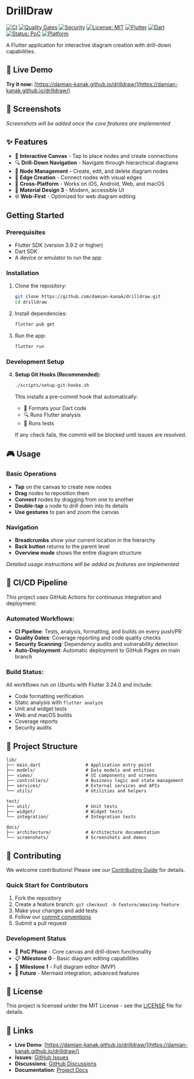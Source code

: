 # DrillDraw

[![CI](https://github.com/damian-kanak/drilldraw/workflows/CI/badge.svg)](https://github.com/damian-kanak/drilldraw/actions/workflows/ci.yml)
[![Quality Gates](https://github.com/damian-kanak/drilldraw/workflows/Quality%20Gates/badge.svg)](https://github.com/damian-kanak/drilldraw/actions/workflows/quality.yml)
[![Security](https://github.com/damian-kanak/drilldraw/workflows/Security/badge.svg)](https://github.com/damian-kanak/drilldraw/actions/workflows/security.yml)
[![License: MIT](https://img.shields.io/badge/License-MIT-yellow.svg)](https://opensource.org/licenses/MIT)
[![Flutter](https://img.shields.io/badge/Flutter-3.24.0+-blue.svg)](https://flutter.dev)
[![Dart](https://img.shields.io/badge/Dart-3.0.0+-blue.svg)](https://dart.dev)
[![Status: PoC](https://img.shields.io/badge/Status-Proof%20of%20Concept-orange.svg)](https://github.com/damian-kanak/drilldraw)
[![Platform](https://img.shields.io/badge/Platform-Web%20%7C%20iOS%20%7C%20Android%20%7C%20macOS-lightgrey.svg)](https://flutter.dev)

A Flutter application for interactive diagram creation with drill-down capabilities.

## 🚀 Live Demo

**Try it now:** [https://damian-kanak.github.io/drilldraw/](https://damian-kanak.github.io/drilldraw/)

## 📸 Screenshots

*Screenshots will be added once the core features are implemented*

<!-- 
### Canvas View
![Canvas View](docs/screenshots/canvas-view.png)

### Node Creation
![Node Creation](docs/screenshots/node-creation.gif)

### Drill-Down Navigation
![Drill-Down](docs/screenshots/drill-down.gif)
-->

## ✨ Features

- 🎨 **Interactive Canvas** - Tap to place nodes and create connections
- 🔍 **Drill-Down Navigation** - Navigate through hierarchical diagrams
- 🎯 **Node Management** - Create, edit, and delete diagram nodes
- 🔗 **Edge Creation** - Connect nodes with visual edges
- 📱 **Cross-Platform** - Works on iOS, Android, Web, and macOS
- 🎨 **Material Design 3** - Modern, accessible UI
- 🌐 **Web-First** - Optimized for web diagram editing

## Getting Started

### Prerequisites

- Flutter SDK (version 3.9.2 or higher)
- Dart SDK
- A device or emulator to run the app

### Installation

1. Clone the repository:
   ```bash
   git clone https://github.com/damian-kanak/drilldraw.git
   cd drilldraw
   ```

2. Install dependencies:
   ```bash
   flutter pub get
   ```

3. Run the app:
   ```bash
   flutter run
   ```

### Development Setup

4. **Setup Git Hooks (Recommended):**
   ```bash
   ./scripts/setup-git-hooks.sh
   ```
   
   This installs a pre-commit hook that automatically:
   - 📝 Formats your Dart code
   - 🔍 Runs Flutter analysis  
   - 🧪 Runs tests
   
   If any check fails, the commit will be blocked until issues are resolved.

## 🎮 Usage

### Basic Operations
- **Tap** on the canvas to create new nodes
- **Drag** nodes to reposition them
- **Connect** nodes by dragging from one to another
- **Double-tap** a node to drill down into its details
- **Use gestures** to pan and zoom the canvas

### Navigation
- **Breadcrumbs** show your current location in the hierarchy
- **Back button** returns to the parent level
- **Overview mode** shows the entire diagram structure

*Detailed usage instructions will be added as features are implemented*

## 🔧 CI/CD Pipeline

This project uses GitHub Actions for continuous integration and deployment:

### **Automated Workflows:**
- **CI Pipeline**: Tests, analysis, formatting, and builds on every push/PR
- **Quality Gates**: Coverage reporting and code quality checks
- **Security Scanning**: Dependency audits and vulnerability detection
- **Auto-Deployment**: Automatic deployment to GitHub Pages on main branch

### **Build Status:**
All workflows run on Ubuntu with Flutter 3.24.0 and include:
- Code formatting verification
- Static analysis with `flutter analyze`
- Unit and widget tests
- Web and macOS builds
- Coverage reports
- Security audits

## 📁 Project Structure

```
lib/
├── main.dart                 # Application entry point
├── models/                   # Data models and entities
├── views/                    # UI components and screens
├── controllers/              # Business logic and state management
├── services/                 # External services and APIs
└── utils/                    # Utilities and helpers

test/
├── unit/                     # Unit tests
├── widget/                   # Widget tests
└── integration/              # Integration tests

docs/
├── architecture/             # Architecture documentation
└── screenshots/              # Screenshots and demos
```

## 🤝 Contributing

We welcome contributions! Please see our [Contributing Guide](CONTRIBUTING.md) for details.

### Quick Start for Contributors
1. Fork the repository
2. Create a feature branch: `git checkout -b feature/amazing-feature`
3. Make your changes and add tests
4. Follow our [commit conventions](CONTRIBUTING.md#commit-guidelines)
5. Submit a pull request

### Development Status
- 🚧 **PoC Phase** - Core canvas and drill-down functionality
- 📋 **Milestone 0** - Basic diagram editing capabilities
- 🎯 **Milestone 1** - Full diagram editor (MVP)
- 🔮 **Future** - Mermaid integration, advanced features

## 📄 License

This project is licensed under the MIT License - see the [LICENSE](LICENSE) file for details.

## 🔗 Links

- **Live Demo**: [https://damian-kanak.github.io/drilldraw/](https://damian-kanak.github.io/drilldraw/)
- **Issues**: [GitHub Issues](https://github.com/damian-kanak/drilldraw/issues)
- **Discussions**: [GitHub Discussions](https://github.com/damian-kanak/drilldraw/discussions)
- **Documentation**: [Project Docs](docs/)
